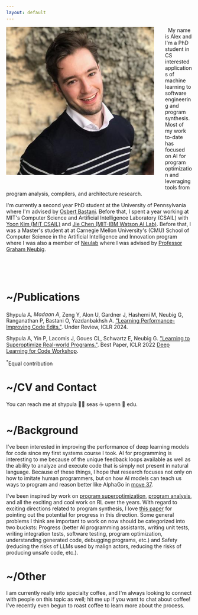 ```yaml
---
layout: default
---
```


<img align="left" src="assets/images/Photo.jpeg" style="padding-right: 30px; padding-bottom: 30px;">
&nbsp;  
My name is Alex and I'm a PhD student in CS interested applications of machine learning to software engineering and program synthesis. Most of my work to-date has focused on AI for program optimization and leveraging tools from program analysis, compilers, and architecture research. 

I'm currently a second year PhD student at the University of Pennsylvania where I'm advised by [Osbert Bastani](https://obastani.github.io/). Before that, I spent a year working at MIT's Computer Science and Artificial Intelligence Laboratory (CSAIL) with [Yoon Kim (MIT CSAIL)](https://people.csail.mit.edu/yoonkim/) and [Jie Chen (MIT-IBM Watson AI Lab)](https://jiechenjiechen.github.io/). Before that, I was a Master's student at at Carnegie Mellon University's (CMU) School of Computer Science in the Artificial Intelligence and Innovation program where I was also a member of [Neulab](https://www.cs.cmu.edu/~neulab/index.html) where I was advised by [Professor Graham Neubig](http://www.phontron.com/). 


&nbsp;  
&nbsp;  
&nbsp;  

# \~/Publications

Shypula A<sup>*</sup>, Madaan A<sup>*</sup>, Zeng Y, Alon U, Gardner J, Hashemi M, Neubig G, Ranganathan P, Bastani O, Yazdanbakhsh A. ["Learning Performance-Improving Code Edits."](https://openreview.net/forum?id=ix7rLVHXyY). Under Review, ICLR 2024. 

Shypula A, Yin P, Lacomis J, Goues CL, Schwartz E, Neubig G. ["Learning to Superoptimize Real-world Programs."](https://arxiv.org/abs/2109.13498). Best Paper, ICLR 2022 [Deep Learning for Code Workshop](https://dl4c.github.io/).


<sup>*</sup>Equal contribution

# \~/CV and Contact

<!-- If you would like the most recent copy of my CV, you can locate it [here](assets/cv_shypula_2021_phd.pdf).  -->

You can reach me at shypula 👨‍💻 seas ☕ upenn 🚴 edu. 

# \~/Background 

I've been interested in improving the performance of deep learning models for code since my first systems course I took. AI for programming is interesting to me because of the unique feedback loops available as well as the ability to analyze and execute code that is simply not present in natural language. Because of these things, I hope that research focuses not only on how to imitate human programmers, but on how AI models can teach us ways to program and reason better like AlphaGo in [move 37](https://en.wikipedia.org/wiki/AlphaGo_versus_Lee_Sedol#Game_2). 

I've been inspired by work on [program superoptimization](https://arxiv.org/pdf/1211.0557.pdf), [program analysis](https://cmu-program-analysis.github.io/2023/index.html), and all the exciting and cool work on RL over the years. With regard to exciting directions related to program synthesis, I love [this paper](https://arxiv.org/abs/2207.14502) for pointing out the potential for progress in this direction. Some general problems I think are important to work on now should be categorized into two bucksts: Progress (better AI programming assistants, writing unit tests, writing integration tests, software testing, program optimization, understanding generated code, debugging programs, etc.) and Safety (reducing the risks of LLMs used by malign actors, reducing the risks of producing unsafe code, etc.). 

<!-- The spark for me came when I was writing the malloc systems code for CMU's intro to system's course. It was highly error-prone, it required careful programming skill, and its performance relied on increasingly complex use of data structures from implicit lists, to linked lists, to binned linked-lists. Nevertheless, we had a large test suite that would estimate the performance of our storage allocator and provide feedback as if it were an RL environment. I wondered, "could an artificially intelligent agent learn to write code like this from scratch," re-discover classic data structures, and teach us something new? I thought it was compelling, becuase the agent would have to write programs to explain its choices, which would be more interpretable than, say, a black-box neural network.  -->

<!-- Programming is an extremely difficult and error prone task that takes many years of training and education to master: we need to create tools to lower the barriers-to-entry and democratize this amazing technology. I'm interested in how we can create machines that can write programs and design computer systems in ways that help engineers in their day-to-day work. They should help humans in their day-to-day programming tasks and every now, and then, teach us something new.  -->

<!-- Writing programs is a hard task for an AI system, because the discrete search space for programs is huge and sparse (due to the brittleness of syntax and sensitivity of semantics).  -->

<!-- I think AI on programming languages is interesting in relation to other domains like natural languages, because we can execute code and use static analysis tools on code. So, in relation to some of these other domains, we have rich representations and feedback mechanisms that we can leverage. Moreover, there may exist many tools developed by Programming Languages, Compilers, and Software Engineering community that may also both beneficial to designing these AI coding systems, possibly in ways that have not yet been conceived yet. Lastly, programs and logic are effective at computing certain kinds of things and are more interpretable than black box neural networks: they have interesting promise as components in interpretable and robust AI systems and possibly in tasks that require complex / multi-hop reasoning.  -->

<!-- On the path to get there, there are lots of super interesting and useful problems to explore in neural program synthesis / neural program modeling and software engineering.  -->

<!-- Before my research career, I majored in Business at NYU's Stern School of Business and studied Chinese. I loved learning Chinese, because for some reason as a kid, I thought it required some kind of superintelligence to learn: it taught me that discipline, a love of learning, and time are truly the ingredients to master anything.  -->


<!-- It was when I worked at IBM and saw the potential of deep learning to change our daily lives: from how we write programs, solve problems, and run drive-thrus, that I made the leap to devote my life to AI research and its applications. It has taken a lot of work, but I haven't looked back once.  -->

# \~/Other

I am currently really into specialty coffee, and I'm always looking to connect with people on this topic as well; hit me up if you want to chat about coffee! I've recently even begun to roast coffee to learn more about the process. 

<!-- 
Besides CS research, I like walking up big, tall, snowy things: some mountains on my list are (in increasing altidude) [Mt. Rainier](https://en.wikipedia.org/wiki/Mount_Rainier), [Denali](https://en.wikipedia.org/wiki/Denali), [Aconcagua](https://en.wikipedia.org/wiki/Aconcagua), and [Cho Oyu](https://en.wikipedia.org/wiki/Cho_Oyu). Here are [some photos](baker.md) of me doing a (very) stochastic gradient ascent on a practice rescue line in a crevasse on Mt. Baker.  -->

